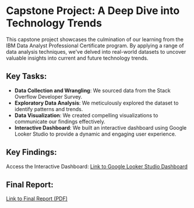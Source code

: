 # Capstone Project: A Deep Dive into Technology Trends

This capstone project showcases the culmination of our learning from the IBM Data Analyst Professional Certificate program. By applying a range of data analysis techniques, we've delved into real-world datasets to uncover valuable insights into current and future technology trends.

## Key Tasks:

- **Data Collection and Wrangling**: We sourced data from the Stack Overflow Developer Survey.
- **Exploratory Data Analysis**: We meticulously explored the dataset to identify patterns and trends.
- **Data Visualization**: We created compelling visualizations to communicate our findings effectively.
- **Interactive Dashboard**: We built an interactive dashboard using Google Looker Studio to provide a dynamic and engaging user experience.

## Key Findings:

Access the Interactive Dashboard:
[Link to Google Looker Studio Dashboard](https://lookerstudio.google.com/s/hA2kN2Jim4A)

## Final Report:
[Link to Final Report (PDF)](https://github.com/rodrigoHM/Technology-and-Demographic-Analysis-Dashboard/blob/main/Presentation%20and%20Figures/DataAnalystPresentation.pptx)
